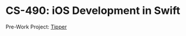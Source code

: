 # CS-490: iOS Development in Swift

Pre-Work Project:
[Tipper](https://github.com/jagrider/CS490-IOS/tree/master/Tipper-App)
 

